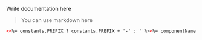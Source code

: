 Write documentation here

> You can use markdown here

```html
<<%= constants.PREFIX ? constants.PREFIX + '-' : ''%><%= componentName %> />
```

